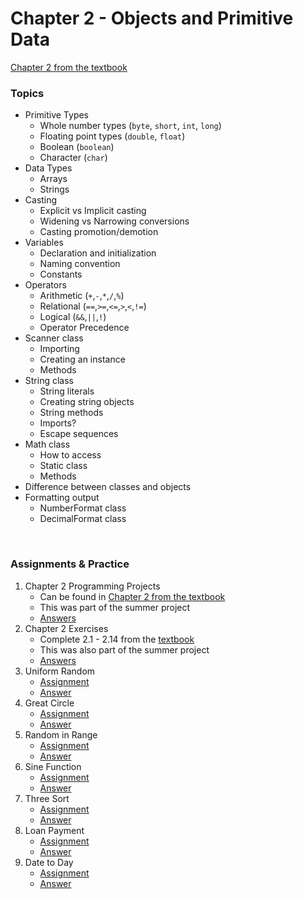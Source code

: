 # Chapter 2 - Objects and Primitive Data

[Chapter 2 from the textbook](./JSS_ch2.pdf)

### Topics

- Primitive Types
    - Whole number types (```byte```, ```short```, ```int```, ```long```)
    - Floating point types (```double```, ```float```)
    - Boolean (```boolean```)
    - Character (```char```)
- Data Types
    - Arrays
    - Strings
- Casting
    - Explicit vs Implicit casting
    - Widening vs Narrowing conversions
    - Casting promotion/demotion
- Variables 
    - Declaration and initialization
    - Naming convention
    - Constants
- Operators
    - Arithmetic (```+```,```-```,```*```,```/```,```%```)
    - Relational (```==```,```>=```,```<=```,```>```,```<```,```!=```)
    - Logical (```&&```,```||```,```!```)
    - Operator Precedence
- Scanner class
    - Importing
    - Creating an instance
    - Methods
- String class
    - String literals
    - Creating string objects
    - String methods
    - Imports?
    - Escape sequences
- Math class
    - How to access
    - Static class
    - Methods
- Difference between classes and objects
- Formatting output
    - NumberFormat class
    - DecimalFormat class

<br>

### Assignments & Practice

1. Chapter 2 Programming Projects
    - Can be found in [Chapter 2 from the textbook](./JSS_ch2.pdf)
    - This was part of the summer project
    - [Answers](../../SummerProject/src/pt4_jssCh2/)
2. Chapter 2 Exercises
    - Complete 2.1 - 2.14 from the [textbook](./JSS_ch2.pdf)
    - This was also part of the summer project
    - [Answers](./Ch2_Answers/APCSA_SummerProjPt4_Exercises.pdf)
3. Uniform Random
    - [Assignment](./Ch2_Assignments/UniformRandom.jpg)
    - [Answer](./Ch2_Answers/src/ch2/UniformRandom.java)
4. Great Circle
    - [Assignment](./Ch2_Assignments/GreatCircle.jpg)
    - [Answer](./Ch2_Answers/src/ch2/GreatCircle.java)
5. Random in Range
    - [Assignment](./Ch2_Assignments/RandomInRange.jpg)
    - [Answer](./Ch2_Answers/src/ch2/RandomAB.java)
6. Sine Function
    - [Assignment](./Ch2_Assignments/SineFunction.jpg)
    - [Answer](./Ch2_Answers/src/ch2/SineFunction.java)
7. Three Sort
    - [Assignment](./Ch2_Assignments/ThreeSort.jpg)
    - [Answer](./Ch2_Answers/src/ch2/ThreeSort.java)
8. Loan Payment
    - [Assignment](./Ch2_Assignments/LoanPayment.jpg)
    - [Answer](./Ch2_Answers/src/ch2/LoanPayment.java)
9. Date to Day
    - [Assignment](./Ch2_Assignments/DateToDay.pdf)
    - [Answer](./Ch2_Answers/src/ch2/DateToDay.java)